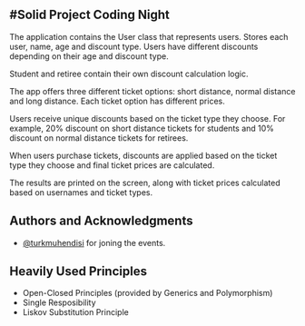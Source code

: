 
#Solid Project Coding Night
-

The application contains the User class that represents users. Stores each user, name, age and discount type. Users have different discounts depending on their age and discount type.

Student and retiree contain their own discount calculation logic.

The app offers three different ticket options: short distance, normal distance and long distance. Each ticket option has different prices.

Users receive unique discounts based on the ticket type they choose. For example, 20% discount on short distance tickets for students and 10% discount on normal distance tickets for retirees.

When users purchase tickets, discounts are applied based on the ticket type they choose and final ticket prices are calculated.


The results are printed on the screen, along with ticket prices calculated based on usernames and ticket types.


## Authors and Acknowledgments

- [@turkmuhendisi](https://www.github.com/turkmuhendisi) for joning the events.

  
## Heavily Used Principles
* Open-Closed Principles (provided by Generics and Polymorphism)
* Single Resposibility
* Liskov Substitution Principle
